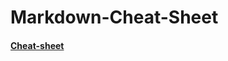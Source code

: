 # Markdown-Cheat-Sheet

#### [Cheat-sheet](https://github.com/MeenachiSundaram/Markdown-Cheat-Sheet/blob/master/Markdown%20cheat%20sheet.md)
